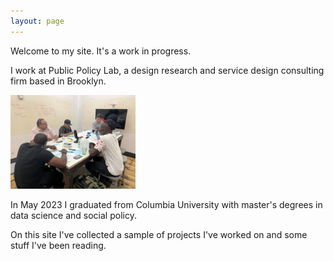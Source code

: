 ```yaml
---
layout: page
---
```


Welcome to my site. It's a work in progress. 

I work at Public Policy Lab, a design research and service design consulting firm based in Brooklyn. 

 <img src="https://github.com/brendanmapes/brendanmapes.github.io/blob/37f697ae34355b6e1f7cb562c7bd3b54d2fe384d/images/IMG_4897.jpg" alt="PPL photo" width="200">

In May 2023 I graduated from Columbia University with master's degrees in data science and social policy. 

On this site I've collected a sample of projects I've worked on and some stuff I've been reading. 

